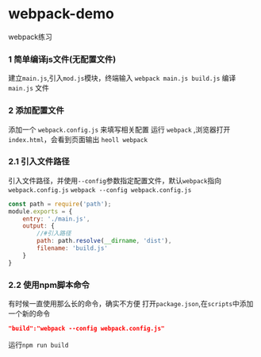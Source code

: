 # webpack-demo
webpack练习

### 1 简单编译js文件(无配置文件)
  建立`main.js`,引入`mod.js`模块，终端输入 `webpack main.js build.js` 编译 `main.js` 文件

### 2 添加配置文件
添加一个 `webpack.config.js` 来填写相关配置
运行 `webpack` ,浏览器打开 `index.html`，会看到页面输出 `heoll webpack`

### 2.1 引入文件路径
引入文件路径，并使用`--config`参数指定配置文件，默认`webpack`指向`webpack.config.js`
`webpack --config webpack.config.js`
```js
const path = require('path');
module.exports = {
    entry: './main.js',
    output: {
        //#引入路径
        path: path.resolve(__dirname, 'dist'), 
        filename: 'build.js'
    }
}
```
### 2.2 使用npm脚本命令
有时候一直使用那么长的命令，确实不方便
打开`package.json`,在`scripts`中添加一个新的命令
```json
"build":"webpack --config webpack.config.js"
```
运行`npm run build`
